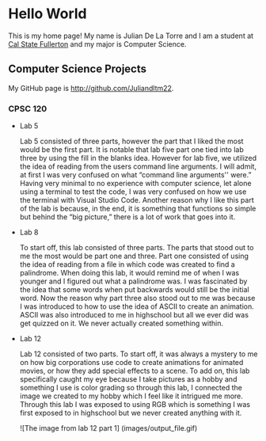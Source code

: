 # Hello World

This is my home page! My name is Julian De La Torre and I am a student at [Cal State Fullerton](http://www.fullerton.edu/) and my major is Computer Science.

## Computer Science Projects

My GitHub page is http://github.com/Juliandltm22.

### CPSC 120

* Lab 5

    Lab 5 consisted of three parts, however the part that I liked the most would be the first part.  It is notable that lab five part one tied into lab three by using the fill in the blanks idea.  However for lab five, we utilized the idea of reading from the users command line arguments.  I will admit, at first I was very confused on what “command line arguments'' were.”  Having very minimal to no experience with computer science, let alone using a terminal to test the code, I was very confused on how we use the terminal with Visual Studio Code.  Another reason why I like this part of the lab is because, in the end, it is something that functions so simple but behind the “big picture,” there is a lot of work that goes into it.

* Lab 8 

    To start off, this lab consisted of three parts.  The parts that stood out to me the most would be part one and three.  Part one consisted of using the idea of reading from a file in which code was created to find a palindrome.  When doing this lab, it would remind me of when I was younger and I figured out what a palindrome was.  I was fascinated by the idea that some words when put backwards would still be the initial word.  Now the reason why part three also stood out to me was because I was introduced to how to use the idea of ASCII to create an animation.  ASCII was also introduced to me in highschool but all we ever did was get quizzed on it.  We never actually created something within.

* Lab 12

    Lab 12 consisted of two parts.  To start off, it was always a mystery to me on how big corporations use code to create animations for animated movies, or how they add special effects to a scene.  To add on, this lab specifically caught my eye because I take pictures as a hobby and something I use is color grading so through this lab, I connected the image we created to my hobby which I feel like it intrigued me more.  Through this lab I was exposed to using RGB which is something I was first exposed to in highschool but we never created anything with it.

    ![The image from lab 12 part 1] (images/output_file.gif)